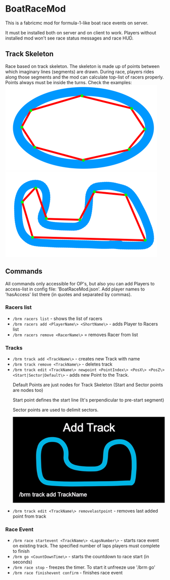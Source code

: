 # BoatRaceMod
This is a fabricmc mod for formula-1-like boat race events on server.<p>
It must be installed both on server and on client to work. Players without installed mod won't see race status messages and race HUD.

## Track Skeleton
Race based on track skeleton. The skeleton is made up of points between which imaginary lines (segments) are drawn. During race, players rides along those segments and the mod can calculate top-list of racers properly.
Points always must be inside the turns. Check the examples:
![Ex1](gallery/example1.png) ![Ex2](gallery/example2.png)
## Commands
All commands only accessible for OP's, but also you can add Players to access-list in config file: 'BoatRaceMod.json'. Add player names to 'hasAccess' list there (in quotes and separated by commas).
### Racers list
- `/brm racers list` - shows the list of racers
- `/brm racers add <PlayerName\> <ShortName\>` - adds Player to Racers list
- `/brm racers remove <RacerName\>` = removes Racer from list
### Tracks
- `/brm track add <TrackName\>` - creates new Track with name
- `/brm track remove <TrackName\>` - deletes track
- `/brm track edit <TrackName\> newpoint <PointIndex\> <PosX\> <PosZ\> <Start|Sector|Default\>` - adds new Point to the Track. <p>
Default Points are just nodes for Track Skeleton (Start and Sector points are nodes too) <p>
Start point defines the start line (It's perpendicular to pre-start segment) <p>
Sector points are used to delimit sectors. <p>
  ![Demo](gallery/track_adding.gif)
- `/brm track edit <TrackName\> removelastpoint` - removes last added point from track
### Race Event
- `/brm race startevent <TrackName\> <LapsNumber\>` - starts race event on existing track. The specified number of laps players must complete to finish
- `/brm go <CountDownTime\>` - starts the countdown to race start (in seconds)
- `/brm race stop` - freezes the timer. To start it unfreeze use '/brm go'
- `/brm race finishevent confirm` - finishes race event
